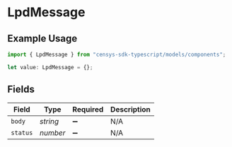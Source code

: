 # LpdMessage

## Example Usage

```typescript
import { LpdMessage } from "censys-sdk-typescript/models/components";

let value: LpdMessage = {};
```

## Fields

| Field              | Type               | Required           | Description        |
| ------------------ | ------------------ | ------------------ | ------------------ |
| `body`             | *string*           | :heavy_minus_sign: | N/A                |
| `status`           | *number*           | :heavy_minus_sign: | N/A                |